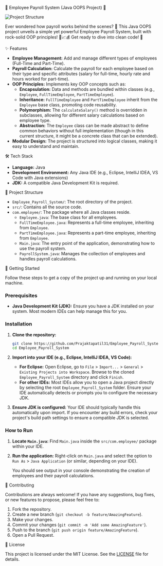 🚀 Employee Payroll System (Java OOPS Project) 🚀

![Project Structure](<img width="479" height="280" alt="image" src="https://github.com/user-attachments/assets/d3ef9b1c-5322-403d-b433-7c1ec6eac5f3" />)

Ever wondered how payroll works behind the scenes? 🧐 This Java OOPS project unveils a simple yet powerful Employee Payroll System, built with rock-solid OOP principles! 💪📈💰 Get ready to dive into clean code! 🚀

✨ Features

* **Employee Management:** Add and manage different types of employees (Full-Time and Part-Time).
* **Payroll Calculation:** Calculate the payroll for each employee based on their type and specific attributes (salary for full-time, hourly rate and hours worked for part-time).
* **OOP Principles:** Implements key OOP concepts such as:
    * **Encapsulation:** Data and methods are bundled within classes (e.g., `Employee`, `FullTimeEmployee`, `PartTimeEmployee`).
    * **Inheritance:** `FullTimeEmployee` and `PartTimeEmployee` inherit from the `Employee` base class, promoting code reusability.
    * **Polymorphism:** The `calculateSalary()` method is overridden in subclasses, allowing for different salary calculations based on employee type.
    * **Abstraction:** The `Employee` class can be made abstract to define common behaviors without full implementation (though in this current structure, it might be a concrete class that can be extended).
* **Modular Design:** The project is structured into logical classes, making it easy to understand and maintain.

🛠️ Tech Stack

* **Language:** Java
* **Development Environment:** Any Java IDE (e.g., Eclipse, IntelliJ IDEA, VS Code with Java extensions)
* **JDK:** A compatible Java Development Kit is required.

📁 Project Structure

* `Employee_Payroll_System/`: The root directory of the project.
* `src/`: Contains all the source code.
* `com.employee/`: The package where all Java classes reside.
    * `Employee.java`: The base class for all employees.
    * `FullTimeEmployee.java`: Represents a full-time employee, inheriting from `Employee`.
    * `PartTimeEmployee.java`: Represents a part-time employee, inheriting from `Employee`.
    * `Main.java`: The entry point of the application, demonstrating how to use the payroll system.
    * `PayrollSystem.java`: Manages the collection of employees and handles payroll calculations.

🚀 Getting Started

Follow these steps to get a copy of the project up and running on your local machine.

### Prerequisites

* **Java Development Kit (JDK):** Ensure you have a JDK installed on your system. Most modern IDEs can help manage this for you.

### Installation

1.  **Clone the repository:**

    ```bash
    git clone https://github.com/Prajaktapatil31/Employee_Payroll_System.git
    cd Employee_Payroll_System
    ```

2.  **Import into your IDE (e.g., Eclipse, IntelliJ IDEA, VS Code):**
    * **For Eclipse:** Open Eclipse, go to `File` > `Import...` > `General` > `Existing Projects into Workspace`. Browse to the cloned `Employee_Payroll_System` directory and click `Finish`.
    * **For other IDEs:** Most IDEs allow you to open a Java project directly by selecting the root `Employee_Payroll_System` folder. Ensure your IDE automatically detects or prompts you to configure the necessary JDK.

3.  **Ensure JDK is configured:** Your IDE should typically handle this automatically upon import. If you encounter any build errors, check your project's build path settings to ensure a compatible JDK is selected.

### How to Run

1.  **Locate `Main.java`:** Find `Main.java` inside the `src/com.employee/` package within your IDE.
2.  **Run the application:** Right-click on `Main.java` and select the option to `Run As` > `Java Application` (or similar, depending on your IDE).

    You should see output in your console demonstrating the creation of employees and their payroll calculations.

🤝 Contributing

Contributions are always welcome! If you have any suggestions, bug fixes, or new features to propose, please feel free to:

1.  Fork the repository.
2.  Create a new branch (`git checkout -b feature/AmazingFeature`).
3.  Make your changes.
4.  Commit your changes (`git commit -m 'Add some AmazingFeature'`).
5.  Push to the branch (`git push origin feature/AmazingFeature`).
6.  Open a Pull Request.

📜 License

This project is licensed under the MIT License. See the [LICENSE](LICENSE) file for details.
